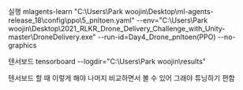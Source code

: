 실행
mlagents-learn "C:\Users\Park woojin\Desktop\ml-agents-release_18\config\ppo\5_pnltoen.yaml" --env="C:\Users\Park woojin\Desktop\2021_RLKR_Drone_Delivery_Challenge_with_Unity-master\DroneDelivery.exe" --run-id=Day4_Drone_pnltoen(PPO) --no-graphics

텐서보드
tensorboard --logdir="C:\Users\Park woojin\results"

텐서보드 할 때 이렇게 해야 나머지 비교하면서 볼 수 있어 그래야 튜닝하기 편함
